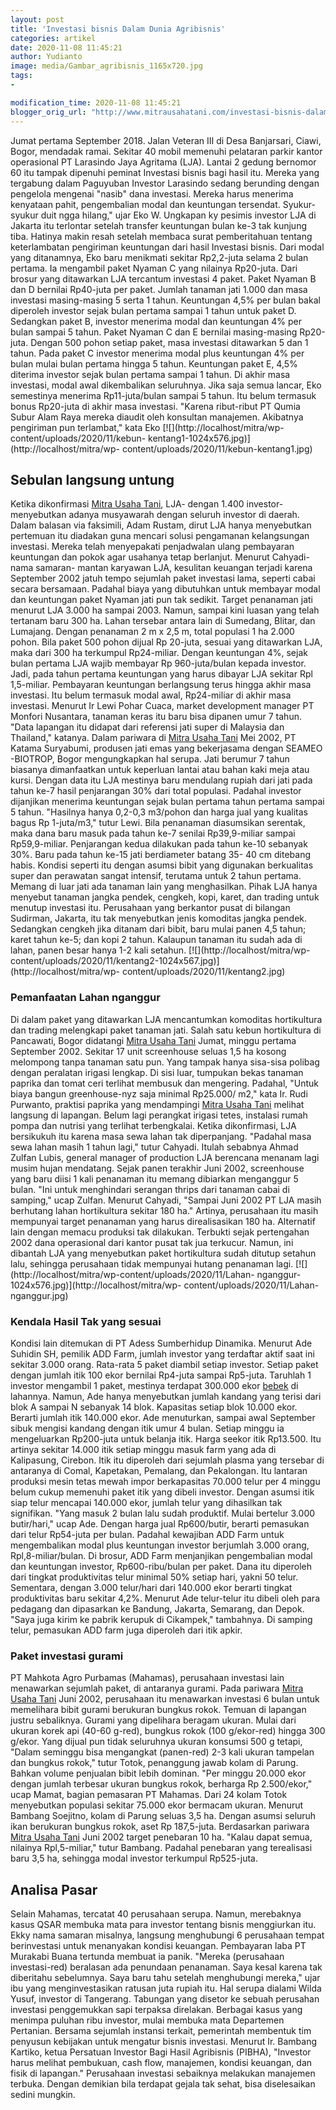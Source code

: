 ```yaml
---
layout: post
title: 'Investasi bisnis Dalam Dunia Agribisnis'
categories: artikel
date: 2020-11-08 11:45:21
author: Yudianto
image: media/Gambar_agribisnis_1165x720.jpg
tags:
- 

modification_time: 2020-11-08 11:45:21
blogger_orig_url: "http://www.mitrausahatani.com/investasi-bisnis-dalam-dunia.html"
---
```


Jumat pertama September 2018. Jalan Veteran III di Desa Banjarsari, Ciawi,
Bogor, mendadak ramai. Sekitar 40 mobil memenuhi pelataran parkir kantor
operasional PT Larasindo Jaya Agritama (LJA). Lantai 2 gedung bernomor 60 itu
tampak dipenuhi peminat Investasi bisnis bagi hasil itu. Mereka yang tergabung
dalam Paguyuban Investor Larasindo sedang berunding dengan pengelola mengenai
"nasib" dana investasi. Mereka harus menerima kenyataan pahit, pengembalian
modal dan keuntungan tersendat. Syukur-syukur duit ngga hilang," ujar Eko W.
Ungkapan ky pesimis investor LJA di Jakarta itu terlontar setelah transfer
keuntungan bulan ke-3 tak kunjung tiba. Hatinya makin resah setelah membaca
surat pemberitahuan tentang keterlambatan pengiriman keuntungan dari hasil
Investasi bisnis. Dari modal yang ditanamnya, Eko baru menikmati sekitar
Rp2,2-juta selama 2 bulan pertama. Ia mengambil paket Nyaman C yang nilainya
Rp20-juta. Dari brosur yang ditawarkan LJA tercantum investasi 4 paket. Paket
Nyaman B dan D bernilai Rp40-juta per paket. Jumlah tanaman jati 1.000 dan
masa investasi masing-masing 5 serta 1 tahun. Keuntungan 4,5% per bulan bakal
diperoleh investor sejak bulan pertama sampai 1 tahun untuk paket D. Sedangkan
paket B, investor menerima modal dan keuntungan 4% per bulan sampai 5 tahun.
Paket Nyaman C dan E bernilai masing-masing Rp20-juta. Dengan 500 pohon setiap
paket, masa investasi ditawarkan 5 dan 1 tahun. Pada paket C investor menerima
modal plus keuntungan 4% per bulan mulai bulan pertama hingga 5 tahun.
Keuntungan paket E, 4,5% diterima investor sejak bulan pertama sampai 1 tahun.
Di akhir masa investasi, modal awal dikembalikan seluruhnya. Jika saja semua
lancar, Eko semestinya menerima Rp11-juta/bulan sampai 5 tahun. Itu belum
termasuk bonus Rp20-juta di akhir masa investasi. "Karena ribut-ribut PT Qumia
Subur Alam Raya mereka diaudit oleh konsultan manajemen. Akibatnya pengiriman
pun terlambat," kata Eko [![](http://localhost/mitra/wp-
content/uploads/2020/11/kebun-
kentang1-1024x576.jpg)](http://localhost/mitra/wp-
content/uploads/2020/11/kebun-kentang1.jpg)

## Sebulan langsung untung

Ketika dikonfirmasi [Mitra Usaha Tani](https://www.mitrausahatani.com), LJA- dengan
1.400 investor-menyebutkan adanya musyawarah dengan seluruh investor di
daerah. Dalam balasan via faksimili, Adam Rustam, dirut LJA hanya menyebutkan
pertemuan itu diadakan guna mencari solusi pengamanan kelangsungan investasi.
Mereka telah menyepakati penjadwalan ulang pembayaran keuntungan dan pokok
agar usahanya tetap berlanjut. Menurut Cahyadi-nama samaran- mantan karyawan
LJA, kesulitan keuangan terjadi karena September 2002 jatuh tempo sejumlah
paket investasi lama, seperti cabai secara bersamaan. Padahal biaya yang
dibutuhkan untuk membayar modal dan keuntungan paket Nyaman jati pun tak
sedikit. Target penanaman jati menurut LJA 3.000 ha sampai 2003. Namun, sampai
kini luasan yang telah tertanam baru 300 ha. Lahan tersebar antara lain di
Sumedang, Blitar, dan Lumajang. Dengan penanaman 2 m x 2,5 m, total populasi 1
ha 2.000 pohon. Bila paket 500 pohon dijual Rp 20-juta, sesuai yang ditawarkan
LJA, maka dari 300 ha terkumpul Rp24-miliar. Dengan keuntungan 4%, sejak bulan
pertama LJA wajib membayar Rp 960-juta/bulan kepada investor. Jadi, pada tahun
pertama keuntungan yang harus dibayar LJA sekitar Rpl 1,5-miliar. Pembayaran
keuntungan berlangsung terus hingga akhir masa investasi. Itu belum termasuk
modal awal, Rp24-miliar di akhir masa investasi. Menurut Ir Lewi Pohar Cuaca,
market development manager PT Monfori Nusantara, tanaman keras itu baru bisa
dipanen umur 7 tahun. "Data lapangan itu didapat dari referensi jati super di
Malaysia dan Thailand," katanya. Dalam pariwara di [Mitra Usaha
Tani](https://www.mitrausahatani.com) Mei 2002, PT Katama Suryabumi, produsen jati
emas yang bekerjasama dengan SEAMEO -BIOTROP, Bogor mengungkapkan hal serupa.
Jati berumur 7 tahun biasanya dimanfaatkan untuk keperluan lantai atau bahan
kaki meja atau kursi. Dengan data itu LJA mestinya baru mendulang rupiah dari
jati pada tahun ke-7 hasil penjarangan 30% dari total populasi. Padahal
investor dijanjikan menerima keuntungan sejak bulan pertama tahun pertama
sampai 5 tahun. "Hasilnya hanya 0,2-0,3 m3/pohon dan harga jual yang kualitas
bagus Rp 1-juta/m3," tutur Lewi. Bila penanaman diasumsikan serentak, maka
dana baru masuk pada tahun ke-7 senilai Rp39,9-miliar sampai Rp59,9-miliar.
Penjarangan kedua dilakukan pada tahun ke-10 sebanyak 30%. Baru pada tahun
ke-15 jati berdiameter batang 35- 40 cm ditebang habis. Kondisi seperti itu
dengan asumsi bibit yang digunakan berkualitas super dan perawatan sangat
intensif, terutama untuk 2 tahun pertama. Memang di luar jati ada tanaman lain
yang menghasilkan. Pihak LJA hanya menyebut tanaman jangka pendek, cengkeh,
kopi, karet, dan trading untuk menutup investasi itu. Perusahaan yang
berkantor pusat di bilangan Sudirman, Jakarta, itu tak menyebutkan jenis
komoditas jangka pendek. Sedangkan cengkeh jika ditanam dari bibit, baru mulai
panen 4,5 tahun; karet tahun ke-5; dan kopi 2 tahun. Kalaupun tanaman itu
sudah ada di lahan, panen besar hanya 1-2 kali setahun.
[![](http://localhost/mitra/wp-
content/uploads/2020/11/kentang2-1024x567.jpg)](http://localhost/mitra/wp-
content/uploads/2020/11/kentang2.jpg)

### Pemanfaatan Lahan nganggur

Di dalam paket yang ditawarkan LJA mencantumkan komoditas hortikultura dan
trading melengkapi paket tanaman jati. Salah satu kebun hortikultura di
Pancawati, Bogor didatangi [Mitra Usaha Tani](https://www.mitrausahatani.com) Jumat,
minggu pertama September 2002. Sekitar 17 unit screenhouse seluas 1,5 ha
kosong melompong tanpa tanaman satu pun. Yang tampak hanya sisa-sisa polibag
dengan peralatan irigasi lengkap. Di sisi luar, tumpukan bekas tanaman paprika
dan tomat ceri terlihat membusuk dan mengering. Padahal, "Untuk biaya bangun
greenhouse-nyz saja minimal Rp25.000/ m2," kata Ir. Rudi Purwanto, praktisi
paprika yang mendampingi [Mitra Usaha Tani](https://www.mitrausahatani.com) melihat
langsung di lapangan. Belum lagi perangkat irigasi tetes, instalasi rumah
pompa dan nutrisi yang terlihat terbengkalai. Ketika dikonfirmasi, LJA
bersikukuh itu karena masa sewa lahan tak diperpanjang. "Padahal masa sewa
lahan masih 1 tahun lagi," tutur Cahyadi. Itulah sebabnya Ahmad Zulfan Lubis,
general manager of production LJA berencana menanam lagi musim hujan
mendatang. Sejak panen terakhir Juni 2002, screenhouse yang baru diisi 1 kali
penanaman itu memang dibiarkan menganggur 5 bulan. "Ini untuk menghindari
serangan thrips dari tanaman cabai di samping," ucap Zulfan. Menurut Cahyadi,
"Sampai Juni 2002 PT LJA masih berhutang lahan hortikultura sekitar 180 ha."
Artinya, perusahaan itu masih mempunyai target penanaman yang harus
direalisasikan 180 ha. Alternatif lain dengan memacu produksi tak dilakukan.
Terbukti sejak pertengahan 2002 dana operasional dari kantor pusat tak jua
terkucur. Namun, ini dibantah LJA yang menyebutkan paket hortikultura sudah
ditutup setahun lalu, sehingga perusahaan tidak mempunyai hutang penanaman
lagi. [![](http://localhost/mitra/wp-content/uploads/2020/11/Lahan-
nganggur-1024x576.jpg)](http://localhost/mitra/wp-
content/uploads/2020/11/Lahan-nganggur.jpg)

### Kendala Hasil Tak yang sesuai

Kondisi lain ditemukan di PT Adess Sumberhidup Dinamika. Menurut Ade Suhidin
SH, pemilik ADD Farm, jumlah investor yang terdaftar aktif saat ini sekitar
3.000 orang. Rata-rata 5 paket diambil setiap investor. Setiap paket dengan
jumlah itik 100 ekor bernilai Rp4-juta sampai Rp5-juta. Taruhlah 1 investor
mengambil 1 paket, mestinya terdapat 300.000 ekor
[bebek](https://www.mitrausahatani.com/topik/bebek "bebek") di lahannya. Namun, Ade
hanya menyebutkan jumlah kandang yang terisi dari blok A sampai N sebanyak 14
blok. Kapasitas setiap blok 10.000 ekor. Berarti jumlah itik 140.000 ekor. Ade
menuturkan, sampai awal September sibuk mengisi kandang dengan itik umur 4
bulan. Setiap minggu ia mengeluarkan Rp200-juta untuk belanja itik. Harga
seekor itik Rp13.500. Itu artinya sekitar 14.000 itik setiap minggu masuk farm
yang ada di Kalipasung, Cirebon. Itik itu diperoleh dari sejumlah plasma yang
tersebar di antaranya di Comal, Kapetakan, Pemalang, dan Pekalongan. Itu
lantaran produksi mesin tetas mewah impor berkapasitas 70.000 telur per 4
minggu belum cukup memenuhi paket itik yang dibeli investor. Dengan asumsi
itik siap telur mencapai 140.000 ekor, jumlah telur yang dihasilkan tak
signifikan. "Yang masuk 2 bulan lalu sudah produktif. Mulai bertelur 3.000
butir/hari," ucap Ade. Dengan harga jual Rp600/butir, berarti pemasukan dari
telur Rp54-juta per bulan. Padahal kewajiban ADD Farm untuk mengembalikan
modal plus keuntungan investor berjumlah 3.000 orang, Rpl,8-miliar/bulan. Di
brosur, ADD Farm menjanjikan pengembalian modal dan keuntungan investor,
Rp600-ribu/bulan per paket. Dana itu diperoleh dari tingkat produktivitas
telur minimal 50% setiap hari, yakni 50 telur. Sementara, dengan 3.000
telur/hari dari 140.000 ekor berarti tingkat produktivitas baru sekitar 4,2%.
Menurut Ade telur-telur itu dibeli oleh para pedagang dan dipasarkan ke
Bandung, Jakarta, Semarang, dan Depok. "Saya juga kirim ke pabrik kerupuk di
Cikampek," tambahnya. Di samping telur, pemasukan ADD farm juga diperoleh dari
itik apkir.

### Paket investasi gurami

PT Mahkota Agro Purbamas (Mahamas), perusahaan investasi lain menawarkan
sejumlah paket, di antaranya gurami. Pada pariwara [Mitra Usaha
Tani](https://www.mitrausahatani.com) Juni 2002, perusahaan itu menawarkan investasi 6
bulan untuk memelihara bibit gurami berukuran bungkus rokok. Temuan di
lapangan justru sebaliknya. Gurami yang dipelihara beragam ukuran. Mulai dari
ukuran korek api (40-60 g-red), bungkus rokok (100 g/ekor-red) hingga 300
g/ekor. Yang dijual pun tidak seluruhnya ukuran konsumsi 500 g tetapi, "Dalam
seminggu bisa mengangkat (panen-red) 2-3 kali ukuran tampelan dan bungkus
rokok," tutur Totok, penanggung jawab kolam di Parung. Bahkan volume penjualan
bibit lebih dominan. "Per minggu 20.000 ekor dengan jumlah terbesar ukuran
bungkus rokok, berharga Rp 2.500/ekor," ucap Mamat, bagian pemasaran PT
Mahamas. Dari 24 kolam Totok menyebutkan populasi sekitar 75.000 ekor bermacam
ukuran. Menurut Bambang Soejitno, kolam di Parung seluas 3,5 ha. Dengan asumsi
seluruh ikan berukuran bungkus rokok, aset Rp 187,5-juta. Berdasarkan pariwara
[Mitra Usaha Tani](https://www.mitrausahatani.com) Juni 2002 target penebaran 10 ha.
"Kalau dapat semua, nilainya Rpl,5-miliar," tutur Bambang. Padahal penebaran
yang terealisasi baru 3,5 ha, sehingga modal investor terkumpul Rp525-juta.

## Analisa Pasar

Selain Mahamas, tercatat 40 perusahaan serupa. Namun, merebaknya kasus QSAR
membuka mata para investor tentang bisnis menggiurkan itu. Ekky nama samaran
misalnya, langsung menghubungi 6 perusahaan tempat berinvestasi untuk
menanyakan kondisi keuangan. Pembayaran laba PT Murakabi Buana tertunda
membuat ia panik. "Mereka (perusahaan investasi-red) beralasan ada penundaan
penanaman. Saya kesal karena tak diberitahu sebelumnya. Saya baru tahu setelah
menghubungi mereka," ujar ibu yang menginvestasikan ratusan juta rupiah itu.
Hal serupa dialami Wilda Yusuf, investor di Tangerang. Tabungan yang disetor
ke sebuah perusahan investasi penggemukkan sapi terpaksa direlakan. Berbagai
kasus yang menimpa puluhan ribu investor, mulai membuka mata Departemen
Pertanian. Bersama sejumlah instansi terkait, pemerintah membentuk tim
penyusun kebijakan untuk mengatur bisnis investasi. Menurut Ir. Bambang
Kartiko, ketua Persatuan Investor Bagi Hasil Agribisnis (PIBHA), "Investor
harus melihat pembukuan, cash flow, manajemen, kondisi keuangan, dan fisik di
lapangan." Perusahaan investasi sebaiknya melakukan manajemen terbuka. Dengan
demikian bila terdapat gejala tak sehat, bisa diselesaikan sedini mungkin.


